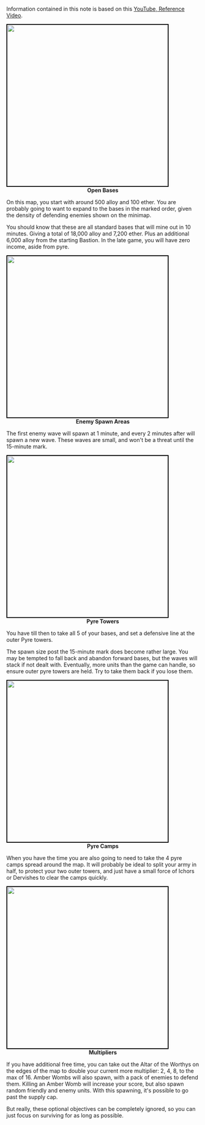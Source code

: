 ﻿---
LastUpdated: 2022-02-18
Section:  "Coop"
Name: "Coop Holdout, Some distant place (Nuath)"
IsPreAlpha: true
---


Information contained in this note is based on this <a href="https://www.youtube.com/watch?v=XkAgOCIz3DE">YouTube, Reference Video</a>.


<img width="420" style="margin: auto; border:2px solid black;" src="image/notes/coop-holdout/OpenBases.png" />
<div style="margin: auto; text-align:center;"><b>Open Bases</b></div>

On this map, you start with around 500 alloy and 100 ether. You are probably going to want to expand to the bases in the marked order, given the density of defending enemies shown on the minimap.

You should know that these are all standard bases that will mine out in 10 minutes. Giving a total of 18,000 alloy and 7,200 ether. Plus an additional 6,000 alloy from the starting Bastion. In the late game, you will have zero income, aside from pyre.


<img width="420" style="margin: auto; border:2px solid black;" src="image/notes/coop-holdout/EnemySpawns.png" />
<div style="margin: auto; text-align:center;"><b>Enemy Spawn Areas</b></div>

The first enemy wave will spawn at 1 minute, and every 2 minutes after will spawn a new wave. These waves are small, and won't be a threat until the 15-minute mark.

<img width="420" style="margin: auto; border:2px solid black;" src="image/notes/coop-holdout/DefendPoints.png" />
<div style="margin: auto; text-align:center;"><b>Pyre Towers</b></div>

You have till then to take all 5 of your bases, and set a defensive line at the outer Pyre towers.

The spawn size post the 15-minute mark does become rather large. You may be tempted to fall back and abandon forward bases, but the waves will stack if not dealt with. Eventually, more units than the game can handle, so ensure outer pyre towers are held. Try to take them back if you lose them.

<img width="420" style="margin: auto; border:2px solid black;" src="image/notes/coop-holdout/Pyre.png" />
<div style="margin: auto; text-align:center;"><b>Pyre Camps</b></div>

When you have the time you are also going to need to take the 4 pyre camps spread around the map. It will probably be ideal to split your army in half, to protect your two outer towers, and just have a small force of Ichors or Dervishes to clear the camps quickly.

<img width="420" style="margin: auto; border:2px solid black;" src="image/notes/coop-holdout/Multipliers.png" />
<div style="margin: auto; text-align:center;"><b>Multipliers</b></div>

If you have additional free time, you can take out the Altar of the Worthys on the edges of the map to double your current more multiplier: 2, 4, 8, to the max of 16. Amber Wombs will also spawn, with a pack of enemies to defend them. Killing an Amber Womb will increase your score, but also spawn random friendly and enemy units. With this spawning, it's possible to go past the supply cap.

But really, these optional objectives can be completely ignored, so you can just focus on surviving for as long as possible.